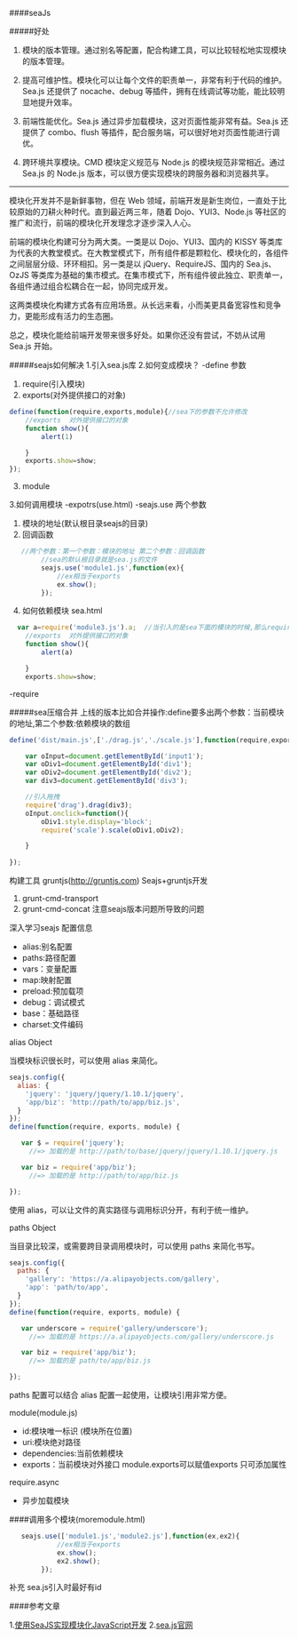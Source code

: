 ####seaJs

#####好处


  1. 模块的版本管理。通过别名等配置，配合构建工具，可以比较轻松地实现模块的版本管理。

  2. 提高可维护性。模块化可以让每个文件的职责单一，非常有利于代码的维护。Sea.js 还提供了 nocache、debug 等插件，拥有在线调试等功能，能比较明显地提升效率。

  3. 前端性能优化。Sea.js 通过异步加载模块，这对页面性能非常有益。Sea.js 还提供了 combo、flush 等插件，配合服务端，可以很好地对页面性能进行调优。

  4. 跨环境共享模块。CMD 模块定义规范与 Node.js 的模块规范非常相近。通过 Sea.js 的 Node.js 版本，可以很方便实现模块的跨服务器和浏览器共享。
  ---
模块化开发并不是新鲜事物，但在 Web 领域，前端开发是新生岗位，一直处于比较原始的刀耕火种时代。直到最近两三年，随着 Dojo、YUI3、Node.js 等社区的推广和流行，前端的模块化开发理念才逐步深入人心。

前端的模块化构建可分为两大类。一类是以 Dojo、YUI3、国内的 KISSY 等类库为代表的大教堂模式。在大教堂模式下，所有组件都是颗粒化、模块化的，各组件之间层层分级、环环相扣。另一类是以 jQuery、RequireJS、国内的 Sea.js、OzJS 等类库为基础的集市模式。在集市模式下，所有组件彼此独立、职责单一，各组件通过组合松耦合在一起，协同完成开发。

这两类模块化构建方式各有应用场景。从长远来看，小而美更具备宽容性和竞争力，更能形成有活力的生态圈。

总之，模块化能给前端开发带来很多好处。如果你还没有尝试，不妨从试用 Sea.js 开始。

#####seajs如何解决
1.引入sea.js库
2.如何变成模块？
-define
参数
1. require(引入模块)
2. exports(对外提供接口的对象)
```javascript
define(function(require,exports,module){//sea下的参数不允许修改
    //exports  对外提供接口的对象
    function show(){
        alert(1)

    }
    exports.show=show;
});
```
3. module

3.如何调用模块
-expotrs(use.html)
-seajs.use
两个参数
1. 模块的地址(默认根目录seajs的目录)
2. 回调函数
```javascript
   //两个参数：第一个参数：模块的地址 第二个参数：回调函数
        //sea的默认根目录就是sea.js的文件
        seajs.use('module1.js',function(ex){
            //ex相当于exports
            ex.show();
        });
```
4. 如何依赖模块
sea.html

```javascript
  var a=require('module3.js').a;  //当引入的是sea下面的模块的时候,那么require执行完的结果就是exports
    //exports  对外提供接口的对象
    function show(){
        alert(a)

    }
    exports.show=show;
```

-require

#####sea压缩合并
上线的版本比如合并操作:define要多出两个参数：当前模块的地址,第二个参数:依赖模块的数组
```javascript
define('dist/main.js',['./drag.js','./scale.js'],function(require,exports,module){

    var oInput=document.getElementById('input1');
    var oDiv1=document.getElementById('div1');
    var oDiv2=document.getElementById('div2');
    var div3=document.getElementById('div3');

    //引入拖拽
    require('drag').drag(div3);
    oInput.onclick=function(){
        oDiv1.style.display='block';
        require('scale').scale(oDiv1,oDiv2);

    }
    
});
```

构建工具
gruntjs(http://gruntjs.com)
 Seajs+gruntjs开发
 1. grunt-cmd-transport
 2. grunt-cmd-concat
注意seajs版本问题所导致的问题

深入学习seajs
  配置信息
 - alias:别名配置
 - paths:路径配置
 - vars：变量配置
 - map:映射配置
 - preload:预加载项
 - debug：调试模式
 - base：基础路径
 - charset:文件编码

alias Object

当模块标识很长时，可以使用 alias 来简化。
```javascript
seajs.config({
  alias: {
    'jquery': 'jquery/jquery/1.10.1/jquery',
    'app/biz': 'http://path/to/app/biz.js',
  }
});
define(function(require, exports, module) {

   var $ = require('jquery');
     //=> 加载的是 http://path/to/base/jquery/jquery/1.10.1/jquery.js

   var biz = require('app/biz');
     //=> 加载的是 http://path/to/app/biz.js

});
```
使用 alias，可以让文件的真实路径与调用标识分开，有利于统一维护。


paths Object

当目录比较深，或需要跨目录调用模块时，可以使用 paths 来简化书写。
```javascript
seajs.config({
  paths: {
    'gallery': 'https://a.alipayobjects.com/gallery',
    'app': 'path/to/app',
  }
});
define(function(require, exports, module) {

   var underscore = require('gallery/underscore');
     //=> 加载的是 https://a.alipayobjects.com/gallery/underscore.js

   var biz = require('app/biz');
     //=> 加载的是 path/to/app/biz.js

});
```
paths 配置可以结合 alias 配置一起使用，让模块引用非常方便。

module(module.js)
- id:模块唯一标识  (模块所在位置)
- uri:模块绝对路径
- dependencies:当前依赖模块
- exports：当前模块对外接口
module.exports可以赋值exports 只可添加属性

require.async
- 异步加载模块

####调用多个模块(moremodule.html)

```javascript
   seajs.use(['module1.js','module2.js'],function(ex,ex2){
            //ex相当于exports
            ex.show();
            ex2.show();
        });
```
补充 sea.js引入时最好有id

####参考文章

1.[使用SeaJS实现模块化JavaScript开发](http://blog.codinglabs.org/articles/modularized-javascript-with-seajs.html)
2.[sea.js官网](http://seajs.org/)

  


